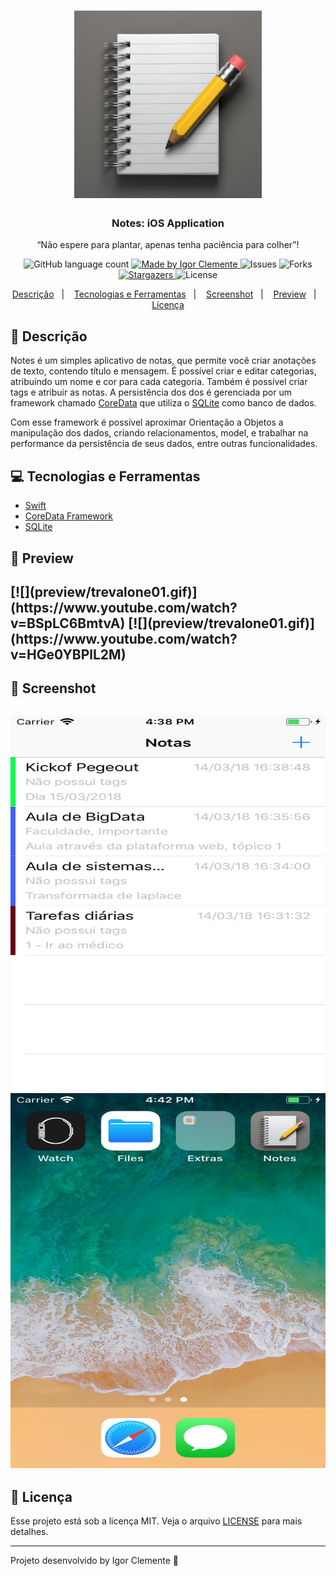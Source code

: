 <h1 align="center" background="#000000" >
    <img alt="GoStack" src="logo.png" width="300px" />
</h1>

<h3 align="center">
  Notes: iOS Application
</h3>

<p align="center">“Não espere para plantar, apenas tenha paciência para colher”!</blockquote>

<p align="center">
  <img alt="GitHub language count" src="https://img.shields.io/github/languages/count/IgorClemente/notes?color=%2304D361">

  <a href="https://rocketseat.com.br">
    <img alt="Made by Igor Clemente" src="https://img.shields.io/badge/made%20by-Igor Clemente-%2304D361">
  </a>

  <img alt="Issues" src="https://img.shields.io/github/issues/IgorClemente/notes">

  <img alt="Forks" src="https://img.shields.io/github/forks/IgorClemente/notes">

  <a href="https://github.com/IgorClemente/notes/stargazers">
    <img alt="Stargazers" src="https://img.shields.io/github/stars/IgorClemente/notes">
  </a>

  <img alt="License" src="https://img.shields.io/github/license/IgorClemente/notes">
</p>

<p align="center">
  <a href="#rocket-descrição">Descrição</a>&nbsp;&nbsp;&nbsp;|&nbsp;&nbsp;&nbsp;
  <a href="#computer-tecnologias-e-ferramentas">Tecnologias e Ferramentas</a>&nbsp;&nbsp;&nbsp;|&nbsp;&nbsp;&nbsp;
  <a href="#iphone-screenshot">Screenshot</a>&nbsp;&nbsp;&nbsp;|&nbsp;&nbsp;&nbsp;
  <a href="#movie_camera-preview">Preview</a>&nbsp;&nbsp;&nbsp;|&nbsp;&nbsp;&nbsp;
  <a href="#memo-licença">Licença</a>
</p>

## :rocket: Descrição

Notes é um simples aplicativo de notas, que permite você criar anotações de texto, contendo título e mensagem. É possível criar e editar categorias, atribuíndo um nome e cor para cada categoria. Também é possível criar tags e atribuir as notas. A persistência dos dos é gerenciada por um framework chamado [CoreData](https://developer.apple.com/documentation/coredata) que utiliza o [SQLite](https://sqlitebrowser.org) como banco de dados.

Com esse framework é possível aproximar Orientação a Objetos a manipulação dos dados, criando relacionamentos, model, e trabalhar na performance da persistência de seus dados, entre outras funcionalidades.

## :computer: Tecnologias e Ferramentas

- [Swift](https://www.apple.com/br/swift/)
- [CoreData Framework](https://developer.apple.com/documentation/coredata)
- [SQLite](https://sqlitebrowser.org)

## :movie_camera: Preview

<h2>
  [![](preview/trevalone01.gif)](https://www.youtube.com/watch?v=BSpLC6BmtvA)
  [![](preview/trevalone01.gif)](https://www.youtube.com/watch?v=HGe0YBPlL2M)
</h2>

## :iphone: Screenshot

<h2 align="center">
  <img src="https://github.com/IgorClemente/CoreData/blob/master/Screenshots/screenshot01.png" width="600" height="600" />
  <img src="https://github.com/IgorClemente/CoreData/blob/master/Screenshots/screenshot02.png" width="600" height="600" />
</h2>

## :memo: Licença

Esse projeto está sob a licença MIT. Veja o arquivo [LICENSE](LICENSE) para mais detalhes.

---

Projeto desenvolvido by Igor Clemente :wave:
